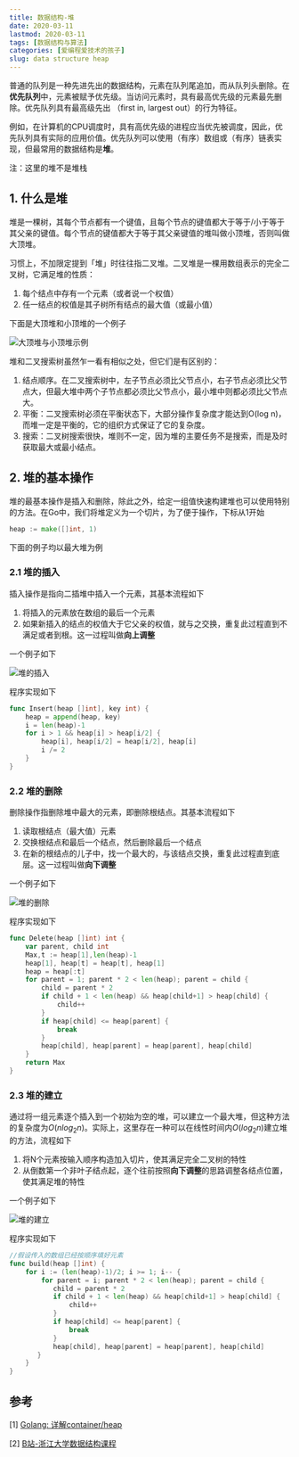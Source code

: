 ```yaml
---
title: 数据结构-堆
date: 2020-03-11
lastmod: 2020-03-11
tags: [数据结构与算法]
categories: [爱编程爱技术的孩子]
slug: data structure heap
---
```


普通的队列是一种先进先出的数据结构，元素在队列尾追加，而从队列头删除。在**优先队列**中，元素被赋予优先级。当访问元素时，具有最高优先级的元素最先删除。优先队列具有最高级先出 （first in, largest out）的行为特征。

例如，在计算机的CPU调度时，具有高优先级的进程应当优先被调度，因此，优先队列具有实际的应用价值。优先队列可以使用（有序）数组或（有序）链表实现，但最常用的数据结构是**堆**。

注：这里的堆不是堆栈

## 1. 什么是堆

堆是一棵树，其每个节点都有一个键值，且每个节点的键值都大于等于/小于等于其父亲的键值。每个节点的键值都大于等于其父亲键值的堆叫做小顶堆，否则叫做大顶堆。

习惯上，不加限定提到「堆」时往往指二叉堆。二叉堆是一棵用数组表示的完全二叉树，它满足堆的性质：

1. 每个结点中存有一个元素（或者说一个权值）
2. 任一结点的权值是其子树所有结点的最大值（或最小值）

下面是大顶堆和小顶堆的一个例子

![大顶堆与小顶堆示例](https://s1.ax1x.com/2020/03/11/8EHOyj.png)

堆和二叉搜索树虽然乍一看有相似之处，但它们是有区别的：

1. 结点顺序。在二叉搜索树中，左子节点必须比父节点小，右子节点必须比父节点大，但最大堆中两个子节点都必须比父节点小，最小堆中则都必须比父节点大。
2. 平衡：二叉搜索树必须在平衡状态下，大部分操作复杂度才能达到O(log n)，而堆一定是平衡的，它的组织方式保证了它的复杂度。
3. 搜索：二叉树搜索很快，堆则不一定，因为堆的主要任务不是搜索，而是及时获取最大或最小结点。

## 2. 堆的基本操作

堆的最基本操作是插入和删除，除此之外，给定一组值快速构建堆也可以使用特别的方法。在Go中，我们将堆定义为一个切片，为了便于操作，下标从1开始

```go
heap := make([]int, 1)
```

下面的例子均以最大堆为例

### 2.1 堆的插入

插入操作是指向二插堆中插入一个元素，其基本流程如下

1. 将插入的元素放在数组的最后一个元素
2. 如果新插入的结点的权值大于它父亲的权值，就与之交换，重复此过程直到不满足或者到根。这一过程叫做**向上调整**

一个例子如下

![堆的插入](https://s1.ax1x.com/2020/03/11/8EbZ01.png)

程序实现如下

```go
func Insert(heap []int], key int) {
    heap = append(heap, key)
    i = len(heap)-1
    for i > 1 && heap[i] > heap[i/2] {
        heap[i], heap[i/2] = heap[i/2], heap[i]
        i /= 2
    }
}
```

### 2.2 堆的删除

删除操作指删除堆中最大的元素，即删除根结点。其基本流程如下

1. 读取根结点（最大值）元素
2. 交换根结点和最后一个结点，然后删除最后一个结点
3. 在新的根结点的儿子中，找一个最大的，与该结点交换，重复此过程直到底层。这一过程叫做**向下调整**

一个例子如下

![堆的删除](https://s1.ax1x.com/2020/03/11/8EbGnA.png)

程序实现如下

```go
func Delete(heap []int) int {
    var parent, child int
    Max,t := heap[1],len(heap)-1
    heap[1], heap[t] = heap[t], heap[1]
    heap = heap[:t]
    for parent = 1; parent * 2 < len(heap); parent = child {
        child = parent * 2
        if child + 1 < len(heap) && heap[child+1] > heap[child] {
            child++
        }
        if heap[child] <= heap[parent] {
            break
        }
        heap[child], heap[parent] = heap[parent], heap[child]        
    } 
    return Max
}
```

### 2.3 堆的建立

通过将一组元素逐个插入到一个初始为空的堆，可以建立一个最大堆，但这种方法的复杂度为$O(n log_2n)$。实际上，这里存在一种可以在线性时间内$O(log_2n)$建立堆的方法，流程如下

1. 将N个元素按输入顺序构造加入切片，使其满足完全二叉树的特性
2. 从倒数第一个非叶子结点起，逐个往前按照**向下调整**的思路调整各结点位置，使其满足堆的特性

一个例子如下

![堆的建立](https://s1.ax1x.com/2020/03/11/8Ebah8.png)

程序实现如下

```go
//假设传入的数组已经按顺序填好元素
func build(heap []int) {
    for i := (len(heap)-1)/2; i >= 1; i-- {
        for parent = i; parent * 2 < len(heap); parent = child {
           child = parent * 2
           if child + 1 < len(heap) && heap[child+1] > heap[child] {
               child++
           }
           if heap[child] <= heap[parent] {
               break
           }
           heap[child], heap[parent] = heap[parent], heap[child]        
       }        
    } 
}
```

## 参考

[1] [Golang: 详解container/heap](https://ieevee.com/tech/2018/01/29/go-heap.html)

[2] [B站-浙江大学数据结构课程](https://www.bilibili.com/video/av43521866?p=51)